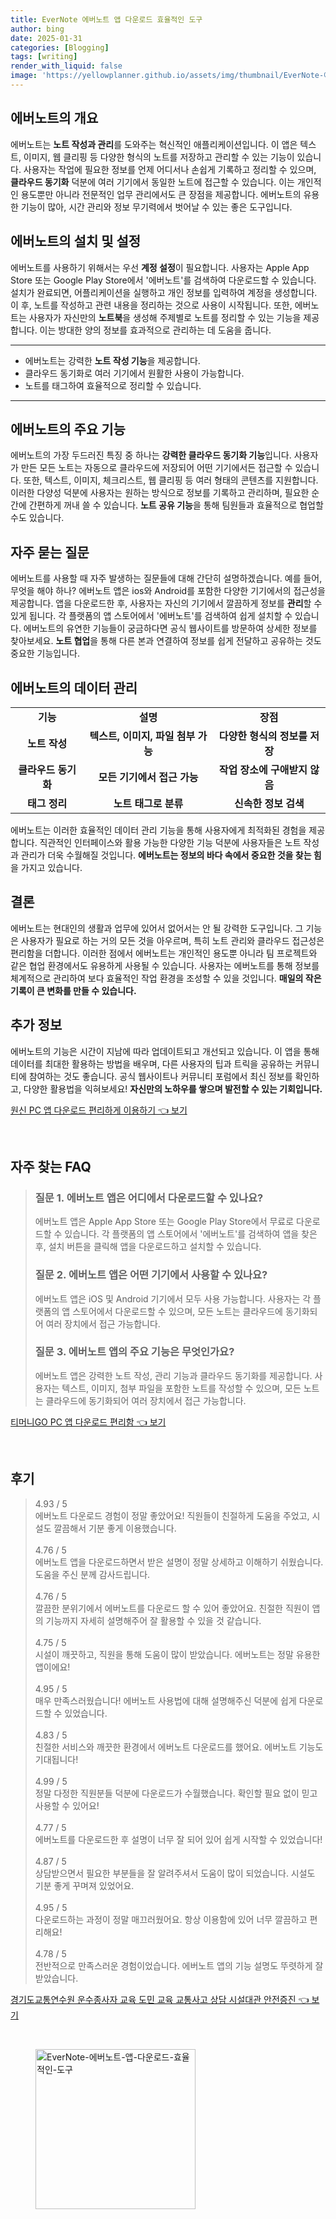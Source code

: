 ```yaml
---
title: EverNote 에버노트 앱 다운로드 효율적인 도구
author: bing
date: 2025-01-31
categories: [Blogging]
tags: [writing]
render_with_liquid: false
image: 'https://yellowplanner.github.io/assets/img/thumbnail/EverNote-에버노트-앱-다운로드-효율적인-도구.webp'
---
```



<h2 id='에버노트의 개요'>에버노트의 개요</h2>

<p>에버노트는 <b>노트 작성과 관리</b>를 도와주는 혁신적인 애플리케이션입니다. 이 앱은 텍스트, 이미지, 웹 클리핑 등 다양한 형식의 노트를 저장하고 관리할 수 있는 기능이 있습니다. 사용자는 작업에 필요한 정보를 언제 어디서나 손쉽게 기록하고 정리할 수 있으며, <b>클라우드 동기화</b> 덕분에 여러 기기에서 동일한 노트에 접근할 수 있습니다. 이는 개인적인 용도뿐만 아니라 전문적인 업무 관리에서도 큰 장점을 제공합니다. 에버노트의 유용한 기능이 많아, 시간 관리와 정보 무기력에서 벗어날 수 있는 좋은 도구입니다.</p>

<h2 id='에버노트의 설치 및 설정'>에버노트의 설치 및 설정</h2>

<p>에버노트를 사용하기 위해서는 우선 <b>계정 설정</b>이 필요합니다. 사용자는 Apple App Store 또는 Google Play Store에서 '에버노트'를 검색하여 다운로드할 수 있습니다. 설치가 완료되면, 어플리케이션을 실행하고 개인 정보를 입력하여 계정을 생성합니다. 이 후, 노트를 작성하고 관련 내용을 정리하는 것으로 사용이 시작됩니다. 또한, 에버노트는 사용자가 자신만의 <b>노트북</b>을 생성해 주제별로 노트를 정리할 수 있는 기능을 제공합니다. 이는 방대한 양의 정보를 효과적으로 관리하는 데 도움을 줍니다.</p>

<hr />

<ul>
    <li>에버노트는 강력한 <b>노트 작성 기능</b>을 제공합니다.</li>
    <li>클라우드 동기화로 여러 기기에서 원활한 사용이 가능합니다.</li>
    <li>노트를 태그하여 효율적으로 정리할 수 있습니다.</li>
</ul>

<hr />

<h2 id='에버노트의 주요 기능'>에버노트의 주요 기능</h2>

<p>에버노트의 가장 두드러진 특징 중 하나는 <b>강력한 클라우드 동기화 기능</b>입니다. 사용자가 만든 모든 노트는 자동으로 클라우드에 저장되어 어떤 기기에서든 접근할 수 있습니다. 또한, 텍스트, 이미지, 체크리스트, 웹 클리핑 등 여러 형태의 콘텐츠를 지원합니다. 이러한 다양성 덕분에 사용자는 원하는 방식으로 정보를 기록하고 관리하며, 필요한 순간에 간편하게 꺼내 쓸 수 있습니다. <b>노트 공유 기능</b>을 통해 팀원들과 효율적으로 협업할 수도 있습니다.</p>

<h2 id='자주 묻는 질문'>자주 묻는 질문</h2>

<p>에버노트를 사용할 때 자주 발생하는 질문들에 대해 간단히 설명하겠습니다. 예를 들어, 무엇을 해야 하나? 에버노트 앱은 ios와 Android를 포함한 다양한 기기에서의 접근성을 제공합니다. 앱을 다운로드한 후, 사용자는 자신의 기기에서 깔끔하게 정보를 <b>관리</b>할 수 있게 됩니다. 각 플랫폼의 앱 스토어에서 '에버노트'를 검색하여 쉽게 설치할 수 있습니다. 에버노트의 유연한 기능들이 궁금하다면 공식 웹사이트를 방문하여 상세한 정보를 찾아보세요. <b>노트 협업</b>을 통해 다른 본과 연결하여 정보를 쉽게 전달하고 공유하는 것도 중요한 기능입니다.</p>

<h2 id='에버노트의 데이터 관리'>에버노트의 데이터 관리</h2>

<table>
    <tr>
        <td style="text-align: center; height: 17px;"><b>기능</b></td>
        <td style="text-align: center; height: 17px;"><b>설명</b></td>
        <td style="text-align: center; height: 17px;"><b>장점</b></td>
    </tr>
    <tr>
        <td style="text-align: center; height: 17px;"><b>노트 작성</b></td>
        <td style="text-align: center; height: 17px;"><b>텍스트, 이미지, 파일 첨부 가능</b></td>
        <td style="text-align: center; height: 17px;"><b>다양한 형식의 정보를 저장</b></td>
    </tr>
    <tr>
        <td style="text-align: center; height: 17px;"><b>클라우드 동기화</b></td>
        <td style="text-align: center; height: 17px;"><b>모든 기기에서 접근 가능</b></td>
        <td style="text-align: center; height: 17px;"><b>작업 장소에 구애받지 않음</b></td>
    </tr>
    <tr>
        <td style="text-align: center; height: 17px;"><b>태그 정리</b></td>
        <td style="text-align: center; height: 17px;"><b>노트 태그로 분류</b></td>
        <td style="text-align: center; height: 17px;"><b>신속한 정보 검색</b></td>
    </tr>
</table>

<p>에버노트는 이러한 효율적인 데이터 관리 기능을 통해 사용자에게 최적화된 경험을 제공합니다. 직관적인 인터페이스와 활용 가능한 다양한 기능 덕분에 사용자들은 노트 작성과 관리가 더욱 수월해질 것입니다. <b>에버노트는 정보의 바다 속에서 중요한 것을 찾는 힘</b>을 가지고 있습니다.</p>

<h2 id='결론'>결론</h2>

<p>에버노트는 현대인의 생활과 업무에 있어서 없어서는 안 될 강력한 도구입니다. 그 기능은 사용자가 필요로 하는 거의 모든 것을 아우르며, 특히 노트 관리와 클라우드 접근성은 편리함을 더합니다. 이러한 점에서 에버노트는 개인적인 용도뿐 아니라 팀 프로젝트와 같은 협업 환경에서도 유용하게 사용될 수 있습니다. 사용자는 에버노트를 통해 정보를 체계적으로 관리하여 보다 효율적인 작업 환경을 조성할 수 있을 것입니다. <b>매일의 작은 기록이 큰 변화를 만들 수 있습니다.</b></p>

<h2 id='추가 정보'>추가 정보</h2>

<p>에버노트의 기능은 시간이 지남에 따라 업데이트되고 개선되고 있습니다. 이 앱을 통해 데이터를 최대한 활용하는 방법을 배우며, 다른 사용자의 팁과 트릭을 공유하는 커뮤니티에 참여하는 것도 좋습니다. 공식 웹사이트나 커뮤니티 포럼에서 최신 정보를 확인하고, 다양한 활용법을 익혀보세요! <b>자신만의 노하우를 쌓으며 발전할 수 있는 기회입니다.</b></p>


<p><a class="click-button" title="원신 PC 앱 다운로드 편리하게 이용하기" href="https://yellowplanner.github.io/posts/%EC%9B%90%EC%8B%A0-PC-%EC%95%B1-%EB%8B%A4%EC%9A%B4%EB%A1%9C%EB%93%9C-%ED%8E%B8%EB%A6%AC%ED%95%98%EA%B2%8C-%EC%9D%B4%EC%9A%A9%ED%95%98%EA%B8%B0/" rel="dofollow">원신 PC 앱 다운로드 편리하게 이용하기 👈 보기</a></p><br>
<h2 id='자주_찾는_FAQ'>자주 찾는 FAQ</h2>
<div itemscope="" itemtype="https://schema.org/FAQPage"> 
<blockquote> 
<div itemscope="" itemprop="mainEntity" itemtype="https://schema.org/Question"> 
<h3 itemprop="name">질문 1. 에버노트 앱은 어디에서 다운로드할 수 있나요?</h3> 
<div itemscope="" itemprop="acceptedAnswer" itemtype="https://schema.org/Answer"> 
<span itemprop="text"> 
<p>에버노트 앱은 Apple App Store 또는 Google Play Store에서 무료로 다운로드할 수 있습니다. 각 플랫폼의 앱 스토어에서 '에버노트'를 검색하여 앱을 찾은 후, 설치 버튼을 클릭해 앱을 다운로드하고 설치할 수 있습니다.</p> 
</span> 
</div> 
</div> 

<div itemscope="" itemprop="mainEntity" itemtype="https://schema.org/Question"> 
<h3 itemprop="name">질문 2. 에버노트 앱은 어떤 기기에서 사용할 수 있나요?</h3> 
<div itemscope="" itemprop="acceptedAnswer" itemtype="https://schema.org/Answer"> 
<span itemprop="text"> 
<p>에버노트 앱은 iOS 및 Android 기기에서 모두 사용 가능합니다. 사용자는 각 플랫폼의 앱 스토어에서 다운로드할 수 있으며, 모든 노트는 클라우드에 동기화되어 여러 장치에서 접근 가능합니다.</p> 
</span> 
</div> 
</div> 

<div itemscope="" itemprop="mainEntity" itemtype="https://schema.org/Question"> 
<h3 itemprop="name">질문 3. 에버노트 앱의 주요 기능은 무엇인가요?</h3> 
<div itemscope="" itemprop="acceptedAnswer" itemtype="https://schema.org/Answer"> 
<span itemprop="text"> 
<p>에버노트 앱은 강력한 노트 작성, 관리 기능과 클라우드 동기화를 제공합니다. 사용자는 텍스트, 이미지, 첨부 파일을 포함한 노트를 작성할 수 있으며, 모든 노트는 클라우드에 동기화되어 여러 장치에서 접근 가능합니다.</p> 
</span> 
</div> 
</div> 

</blockquote> 
</div>
<p><a class="click-button" title="티머니GO PC 앱 다운로드 편리함" href="https://yellowplanner.github.io/posts/%ED%8B%B0%EB%A8%B8%EB%8B%88GO-PC-%EC%95%B1-%EB%8B%A4%EC%9A%B4%EB%A1%9C%EB%93%9C-%ED%8E%B8%EB%A6%AC%ED%95%A8/" rel="dofollow">티머니GO PC 앱 다운로드 편리함 👈 보기</a></p><br>
<h2 id='후기'>후기</h2>
<div itemscope itemtype="https://schema.org/Product">
  <blockquote>
  <div itemprop="review" itemscope itemtype="https://schema.org/Review">
      <div itemprop="reviewRating" itemscope itemtype="https://schema.org/Rating"> <span itemprop="ratingValue">4.93</span> / <span itemprop="bestRating">5</span> </div>
      <span itemprop="reviewBody">에버노트 다운로드 경험이 정말 좋았어요! 직원들이 친절하게 도움을 주었고, 시설도 깔끔해서 기분 좋게 이용했습니다.</span>
  </div>
  <br>
  <div itemprop="review" itemscope itemtype="https://schema.org/Review">
      <div itemprop="reviewRating" itemscope itemtype="https://schema.org/Rating"> <span itemprop="ratingValue">4.76</span> / <span itemprop="bestRating">5</span> </div>
      <span itemprop="reviewBody">에버노트 앱을 다운로드하면서 받은 설명이 정말 상세하고 이해하기 쉬웠습니다. 도움을 주신 분께 감사드립니다.</span>
  </div>
  <br>
  <div itemprop="review" itemscope itemtype="https://schema.org/Review">
      <div itemprop="reviewRating" itemscope itemtype="https://schema.org/Rating"> <span itemprop="ratingValue">4.76</span> / <span itemprop="bestRating">5</span> </div>
      <span itemprop="reviewBody">깔끔한 분위기에서 에버노트를 다운로드 할 수 있어 좋았어요. 친절한 직원이 앱의 기능까지 자세히 설명해주어 잘 활용할 수 있을 것 같습니다.</span>
  </div>
  <br>
  <div itemprop="review" itemscope itemtype="https://schema.org/Review">
      <div itemprop="reviewRating" itemscope itemtype="https://schema.org/Rating"> <span itemprop="ratingValue">4.75</span> / <span itemprop="bestRating">5</span> </div>
      <span itemprop="reviewBody">시설이 깨끗하고, 직원을 통해 도움이 많이 받았습니다. 에버노트는 정말 유용한 앱이에요!</span>
  </div>
  <br>
  <div itemprop="review" itemscope itemtype="https://schema.org/Review">
      <div itemprop="reviewRating" itemscope itemtype="https://schema.org/Rating"> <span itemprop="ratingValue">4.95</span> / <span itemprop="bestRating">5</span> </div>
      <span itemprop="reviewBody">매우 만족스러웠습니다! 에버노트 사용법에 대해 설명해주신 덕분에 쉽게 다운로드할 수 있었습니다.</span>
  </div>
  <br>
  <div itemprop="review" itemscope itemtype="https://schema.org/Review">
      <div itemprop="reviewRating" itemscope itemtype="https://schema.org/Rating"> <span itemprop="ratingValue">4.83</span> / <span itemprop="bestRating">5</span> </div>
      <span itemprop="reviewBody">친절한 서비스와 깨끗한 환경에서 에버노트 다운로드를 했어요. 에버노트 기능도 기대됩니다!</span>
  </div>
  <br>
  <div itemprop="review" itemscope itemtype="https://schema.org/Review">
      <div itemprop="reviewRating" itemscope itemtype="https://schema.org/Rating"> <span itemprop="ratingValue">4.99</span> / <span itemprop="bestRating">5</span> </div>
      <span itemprop="reviewBody">정말 다정한 직원분들 덕분에 다운로드가 수월했습니다. 확인할 필요 없이 믿고 사용할 수 있어요!</span>
  </div>
  <br>
  <div itemprop="review" itemscope itemtype="https://schema.org/Review">
      <div itemprop="reviewRating" itemscope itemtype="https://schema.org/Rating"> <span itemprop="ratingValue">4.77</span> / <span itemprop="bestRating">5</span> </div>
      <span itemprop="reviewBody">에버노트를 다운로드한 후 설명이 너무 잘 되어 있어 쉽게 시작할 수 있었습니다!</span>
  </div>
  <br>
  <div itemprop="review" itemscope itemtype="https://schema.org/Review">
      <div itemprop="reviewRating" itemscope itemtype="https://schema.org/Rating"> <span itemprop="ratingValue">4.87</span> / <span itemprop="bestRating">5</span> </div>
      <span itemprop="reviewBody">상담받으면서 필요한 부분들을 잘 알려주셔서 도움이 많이 되었습니다. 시설도 기분 좋게 꾸며져 있었어요.</span>
  </div>
  <br>
  <div itemprop="review" itemscope itemtype="https://schema.org/Review">
      <div itemprop="reviewRating" itemscope itemtype="https://schema.org/Rating"> <span itemprop="ratingValue">4.95</span> / <span itemprop="bestRating">5</span> </div>
      <span itemprop="reviewBody">다운로드하는 과정이 정말 매끄러웠어요. 항상 이용함에 있어 너무 깔끔하고 편리해요!</span>
  </div>
  <br>
  <div itemprop="review" itemscope itemtype="https://schema.org/Review">
      <div itemprop="reviewRating" itemscope itemtype="https://schema.org/Rating"> <span itemprop="ratingValue">4.78</span> / <span itemprop="bestRating">5</span> </div>
      <span itemprop="reviewBody">전반적으로 만족스러운 경험이었습니다. 에버노트 앱의 기능 설명도 뚜렷하게 잘 받았습니다.</span>
  </div>
  </blockquote>
</div>
<p><a class="click-button" title="경기도교통연수원 운수종사자 교육 도민 교육 교통사고 상담 시설대관 안전증진" href="https://yellowplanner.github.io/posts/%EA%B2%BD%EA%B8%B0%EB%8F%84%EA%B5%90%ED%86%B5%EC%97%B0%EC%88%98%EC%9B%90-%EC%9A%B4%EC%88%98%EC%A2%85%EC%82%AC%EC%9E%90-%EA%B5%90%EC%9C%A1-%EB%8F%84%EB%AF%BC-%EA%B5%90%EC%9C%A1-%EA%B5%90%ED%86%B5%EC%82%AC%EA%B3%A0-%EC%83%81%EB%8B%B4-%EC%8B%9C%EC%84%A4%EB%8C%80%EA%B4%80-%EC%95%88%EC%A0%84%EC%A6%9D%EC%A7%84/" rel="dofollow">경기도교통연수원 운수종사자 교육 도민 교육 교통사고 상담 시설대관 안전증진 👈 보기</a></p><br>
<figure class="image"><img src="https://yellowplanner.github.io/assets/img/thumbnail/EverNote-에버노트-앱-다운로드-효율적인-도구.webp" alt="EverNote-에버노트-앱-다운로드-효율적인-도구" width="256" height="256"></figure>